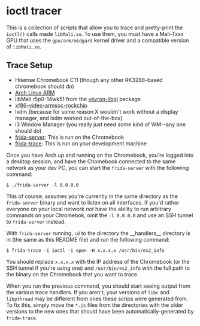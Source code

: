 # ioctl tracer

This is a collection of scripts that allow you to trace and pretty-print the
`ioctl()` calls made `libMali.so`. To use them, you must have a Mali-Txxx GPU
that uses the `gpu/arm/midgard` kernel driver and a compatible version of
`libMali.so`.

## Trace Setup

* Hisense Chromebook C11 (though any other RK3288-based chromebook should do)
* [Arch Linux ARM][alarm-veyron]
* libMali r5p0-14wk51 from the [veyron-libgl][veyron-libgl] package
* [xf86-video-armsoc-rockchip][xf86-video-armsoc-rockchip]
* lxdm (because for some reason X wouldn't work without a display manager, and
  lxdm worked out-of-the-box)
* i3 Window Manager (you really just need some kind of WM--any one should do)
* [frida-server][frida-server]: This is run on the Chromebook
* [frida-trace][frida-trace]: This is run on your development machine

Once you have Arch up and running on the Chromebook, you're logged into a
desktop session, and have the Chomebook connected to the same network as your
dev PC, you can start the `frida-server` with the following command:

    $ ./frida-server -l 0.0.0.0

This of course, assumes you're currently in the same directory as the
`frida-server` binary and want to listen on all interfaces. If you'd rather
everyone on your local network *not* have the ability to run arbitrary commands
on your Chromebok, omit the `-l 0.0.0.0` and use an SSH tunnel to `frida-server`
instead.

With `frida-server` running, `cd` to the directory the \_\_handlers\_\_
directory is in (the same as this README file) and run the following command:

    $ frida-trace -i ioctl -i open -H x.x.x.x /usr/bin/es2_info

You should replace `x.x.x.x` with the IP address of the Chromebook (or the SSH
tunnel if you're using one) and `/usr/bin/es2_info` with the full path to the
binary on the Chromebook that you want to trace.

When you run the previous command, you should start seeing output from the
various trace handlers. If you aren't, your versions of `libc` and `libpthread`
may be different from ones these scrips were generated from. To fix this,
simply move the `*.js` files from the directories with the older versions to the
new ones that should have been automatically-generated by `frida-trace`.

[alarm-veyron]: https://archlinuxarm.org/platforms/armv7/rockchip/hisense-chromebook-c11
[veyron-libgl]: https://github.com/archlinuxarm/PKGBUILDs/tree/master/alarm/veyron-libgl
[xf86-video-armsoc-rockchip]: https://github.com/archlinuxarm/PKGBUILDs/tree/master/alarm/xf86-video-armsoc-rockchip
[frida-server]: https://build.frida.re/frida/linux/armhf/bin/frida-server
[frida-trace]: http://www.frida.re/
